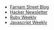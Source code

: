 * [Farnam Street Blog](http://www.farnamstreetblog.com/newsletter/)
* [Hacker Newsletter](http://www.hackernewsletter.com/)
* [Ruby Weekly](http://rubyweekly.com/)
* [Javascript Weekly](http://javascriptweekly.com/)
